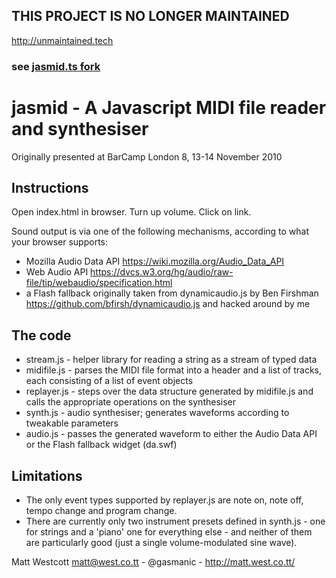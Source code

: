 ## THIS PROJECT IS NO LONGER MAINTAINED

http://unmaintained.tech

### see [jasmid.ts fork](https://github.com/pravdomil/jasmid.ts)

# jasmid - A Javascript MIDI file reader and synthesiser

Originally presented at BarCamp London 8, 13-14 November 2010

## Instructions
Open index.html in browser. Turn up volume. Click on link.

Sound output is via one of the following mechanisms, according to what your
browser supports:
* Mozilla Audio Data API <https://wiki.mozilla.org/Audio_Data_API>
* Web Audio API
    <https://dvcs.w3.org/hg/audio/raw-file/tip/webaudio/specification.html>
* a Flash fallback originally taken from dynamicaudio.js by Ben Firshman
    <https://github.com/bfirsh/dynamicaudio.js> and hacked around by me


## The code
* stream.js - helper library for reading a string as a stream of typed data
* midifile.js - parses the MIDI file format into a header and a list of tracks,
    each consisting of a list of event objects
* replayer.js - steps over the data structure generated by midifile.js and calls
    the appropriate operations on the synthesiser
* synth.js - audio synthesiser; generates waveforms according to tweakable
    parameters
* audio.js - passes the generated waveform to either the Audio Data API or the
    Flash fallback widget (da.swf)


## Limitations
* The only event types supported by replayer.js are note on, note off, tempo
    change and program change.
* There are currently only two instrument presets defined in synth.js - one for
    strings and a 'piano' one for everything else - and neither of them are
    particularly good (just a single volume-modulated sine wave).


Matt Westcott <matt@west.co.tt> - @gasmanic - http://matt.west.co.tt/
